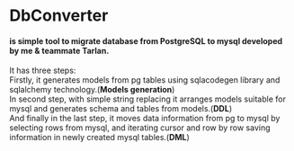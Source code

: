 # <h1>DbConverter</h1> <h4>is simple tool to migrate database from PostgreSQL to mysql developed by me & teammate Tarlan.</h4>

It has three steps:
<br/>Firstly, it generates models from pg tables using sqlacodegen library and sqlalchemy technology.(<b>Models generation</b>)
<br/>In second step, with simple string replacing it arranges models suitable for mysql and generates schema and tables from models.(<b>DDL</b>)
<br/>And finally in the last step, it moves data information from pg to mysql by selecting rows from mysql, and iterating cursor 
and row by row saving information in newly created mysql tables.(<b>DML</b>)
